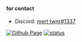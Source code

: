#### for contact

- Discord: [mert twnr#1337](https://discord.com/users/342869160541552642)

[![Github Page](https://komarev.com/ghpvc/?username=your-github-tvnr&color=blueviolet)](https://github.com/tvnr) [![status](https://api.statusbadges.me/badge/status/342869160541552642)](https://discord.com/users/342869160541552642)
